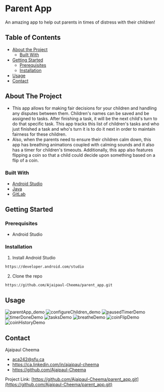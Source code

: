 # Parent App


<!-- PROJECT LOGO -->
An amazing app to help out parents in times of distress with their children!

<!-- TABLE OF CONTENTS -->
## Table of Contents

* [About the Project](#about-the-project)
  * [Built With](#built-with)
* [Getting Started](#getting-started)
  * [Prerequisites](#prerequisites)
  * [Installation](#installation)
* [Usage](#usage)
* [Contact](#contact)

<!-- ABOUT THE PROJECT -->
## About The Project
* This app allows for making fair decisions for your children and handling any disputes between them. Children's names can be saved and be assigned to tasks. After 
  finishing a task, it will be the next child's turn to do that specific task. This app tracks this list of children's tasks and who just finished a task and who's
  turn it is to do it next in order to maintain fairness for these children. 
* Also, when the parents need to ensure their children calm down, this app has breathing
  animations coupled with calming sounds and it also has a timer for children's timeouts. Additionally, this app also features flipping a coin so that a child could 
  decide upon something based on a flip of a coin. 

### Built With
* [Android Studio](https://developer.android.com/studio)
* [Java](https://java.com/en/)
* [GitLab](https://about.gitlab.com/)

<!-- GETTING STARTED -->
## Getting Started

### Prerequisites
* Android Studio

### Installation
1. Install Android Studio
```sh
https://developer.android.com/studio
```
2. Clone the repo
```sh
https://github.com/Ajaipaul-Cheema/parent_app.git
```

<!-- USAGE EXAMPLES -->
## Usage
![parentApp_demo](https://user-images.githubusercontent.com/96704215/147429973-6f560d4e-0c32-4f37-8cb5-de9465048298.jpg)
![configureChildren_demo](https://user-images.githubusercontent.com/96704215/147432068-8a98efed-e63e-4a2d-a67b-ac0a52765dc0.jpg)
![pausedTimerDemo](https://user-images.githubusercontent.com/96704215/147432052-07b73fc8-d468-4ccf-98ca-43fa484ff014.jpg)
![timerDoneDemo](https://user-images.githubusercontent.com/96704215/147432057-dcf41638-bd3e-4c93-a0e3-d36830506c3e.jpg)
![tasksDemo](https://user-images.githubusercontent.com/96704215/147432061-7285b735-c096-4104-8330-f2cd8ee2b623.jpg)
![breatheDemo](https://user-images.githubusercontent.com/96704215/147432084-ee3150d7-b80d-4ba0-8c3c-8fd4a2844eb7.jpg)
![coinFlipDemo](https://user-images.githubusercontent.com/96704215/147432077-82740a24-2b3e-41ca-9af0-32ad03df6f62.jpg)
![coinHistoryDemo](https://user-images.githubusercontent.com/96704215/147432080-b72c8534-035c-4881-93d7-d4ce8737abfc.jpg)

<!-- CONTACT -->
## Contact
Ajaipaul Cheema
* aca242@sfu.ca
* https://ca.linkedin.com/in/ajaipaul-cheema
* https://github.com/Ajaipaul-Cheema

Project Link: [https://github.com/Ajaipaul-Cheema/parent_app.git](https://github.com/Ajaipaul-Cheema/parent_app.git)

